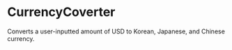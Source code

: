 # CurrencyCoverter
Converts a user-inputted amount of USD to Korean, Japanese, and Chinese currency. 
